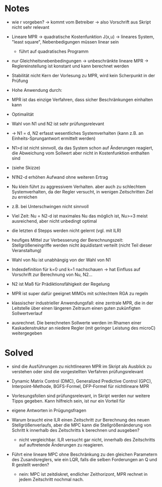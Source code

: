 # Notes 

- wie r vorgeben? -> kommt vom Betreiber -> also Vorschrift aus Skript nicht sehr relevant 
- Lineare MPR -> quadratische Kostenfunktion J(x,u) -> lineares System, "least square", Nebenbedigungen müssen linear sein
    - führt auf quadratisches Programm 
      
- nur Gleichheitsnebenbedingungen -> unbeschränkte lineare MPR -> Reglereinstellung ist konstant und kann berechnet werden

- Stabilität nicht Kern der Vorlesung zu MPR, wird kein Scherpunkt in der Prüfung

- Hohe Anwendung durch:
- MPR ist das einzige Verfahren, dass sicher Beschränkungen einhalten kann
- Optimalität

- Wahl von N1 und N2 ist sehr prüfungsrelevant 
- -> N1 = d, N2 erfasst wesentliches Systemverhalten (kann z.B. an Einheits-Sprungantwort ermittelt werden)
- N1>d ist nicht sinnvoll, da das System schon auf Änderungen reagiert, die Abweichung vom Sollwert aber nicht in Kostenfunktion enthalten sind
- (siehe Skizze)

- N1<d oder Nu>N2-d erhöhen Aufwand ohne weiteren Ertrag
- Nu klein führt zu aggressivem Verhalten. aber auch zu schlechtem Systemverhalten, da der Regler versucht, in wenigen Zeitschritten Ziel zu erreichen
- z.B. bei Unterschwingen nicht sinnvoll

- Viel Zeit: Nu = N2-d ist maximales Nu das möglich ist, Nu>=3 meist ausreichend, aber nicht unbedingt optimal
- die letzten d Stepps werden nicht gelernt (vgl. mit ILR)

- heufiges Mittel zur Verbesserung der Berechnungszeit: Stellgrößeneingriffe werden nicht äquidistant verteilt (nicht Teil dieser Veranstaltung)

- Wahl von Nu ist unabhängig von der Wahl von N1

- Indexdefinition für k=0 und k=1 nachschauen -> hat Einfluss auf Vorschrift zur Berechnung von Nu, N2...

- N2 ist Maß für Prädiktionsfähigkeit der Regelung

- MPR ist super dafür geeignet MIMOs mit schlechtem RGA zu regeln


- klassischer industrieller Anwendungsfall: eine zentrale MPR, die in der Leitstelle über einen längeren Zeitraum einen guten zukünfigten Sollwertverlauf
- ausrechnet. Die berechneten Sollwerte werden im Rhamen einer Kaskadenstruktur an niedere Regler (mit geringer Leistung des microC) weitergegeben


# Solved

- sind die Ausführungen zu nichtlinearen MPR im Skript als Ausblick zu verstehen oder sind die vorgestellten Verfahren prüfungsrelevant
- Dynamic Matrix Control (DMC), Generalized Predictive Control (GPC), Interpoint-Methode, BGFS-Formel, DFP-Formel für nichtlineare MPR
- Vorlesungsfolien sind prüfungsrelevant, in Skript werden nur weitere Tipps gegeben. Kann hilfreich sein, ist nur ein Vorteil für
- eigene Antworten in Prügungsfragen


- Warum braucht eine ILR einen Zeitschritt zur Berechnung des neuen Stellgrößenverlaufs, aber die MPC kann die Stellgrößenänderung von 
  Schritt k innerhalb des Zeitschritts k berechnen und ausgeben?
    - nicht vergleichbar. ILR versucht gar nicht, innerhalb des Zeitschritts auf auftretende Änderungen zu reagieren.

- Führt eine lineare MPC ohne Beschränkung zu den gleichen Parametern des Zusandsreglers, wie ein LQR, falls die selben Forderungen an Q und R gestellt werden?
    - nein: MPC ist zeitdiskret, endlicher Zeithorizont, MPR rechnet in jedem Zeitschritt nochmal nach. 
